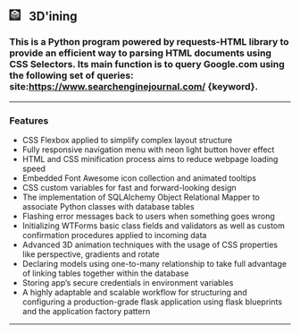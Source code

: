 ## <img src="https://github.com/mjaroszewski1979/mjaroszewski1979/blob/main/3d.png">  &nbsp; 3D'ining
### This is a Python program powered by requests-HTML library to provide an efficient way to parsing HTML documents using CSS Selectors. Its main function is to query Google.com using the following set of queries: site:https://www.searchenginejournal.com/ {keyword}.
--------------------------------------------------

### Features
* CSS Flexbox applied to simplify complex layout structure
* Fully responsive navigation menu with neon light button hover effect
* HTML and CSS minification process aims to reduce webpage loading speed 
* Embedded Font Awesome icon collection and animated tooltips
* CSS custom variables for fast and forward-looking design 
* The implementation of SQLAlchemy Object Relational Mapper to associate Python classes with database tables
* Flashing error messages back to users when something goes wrong
* Initializing WTForms basic class fields and validators as well as custom confirmation procedures applied to incoming data
* Advanced 3D animation techniques with the usage of CSS properties like perspective, gradients and rotate
* Declaring models using one-to-many relationship to take full advantage of linking tables together within the database
* Storing app’s secure credentials in environment variables
* A highly adaptable and scalable workflow for structuring and configuring a production-grade flask application using flask blueprints and the application factory pattern

--------------------------------------------------
